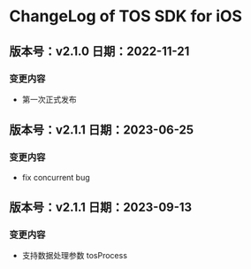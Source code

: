 # ChangeLog of TOS SDK for iOS

## 版本号：v2.1.0 日期：2022-11-21

### 变更内容

* 第一次正式发布

## 版本号：v2.1.1 日期：2023-06-25

### 变更内容

* fix concurrent bug

## 版本号：v2.1.1 日期：2023-09-13

### 变更内容

* 支持数据处理参数 tosProcess
